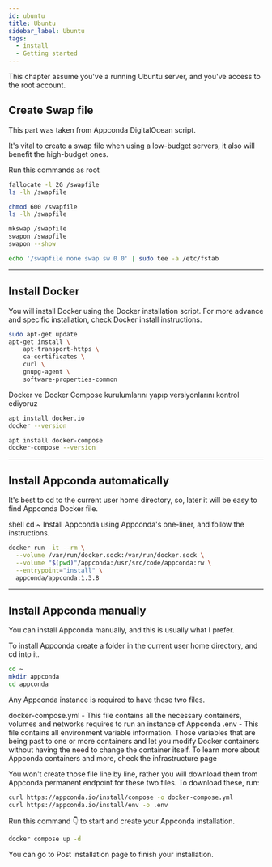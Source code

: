 ```yaml
---
id: ubuntu
title: Ubuntu
sidebar_label: Ubuntu
tags:
  - install
  - Getting started
---
```


This chapter assume you've a running Ubuntu server, and you've access to the root account.

## Create Swap file
This part was taken from Appconda DigitalOcean script.

It's vital to create a swap file when using a low-budget servers, it also will benefit the high-budget ones.

Run this commands as root

```bash
fallocate -l 2G /swapfile
ls -lh /swapfile

chmod 600 /swapfile
ls -lh /swapfile

mkswap /swapfile
swapon /swapfile
swapon --show

echo '/swapfile none swap sw 0 0' | sudo tee -a /etc/fstab 
```
---

## Install Docker
You will install Docker using the Docker installation script. For more advance and specific installation, check Docker install instructions.

```bash
sudo apt-get update
apt-get install \
    apt-transport-https \
    ca-certificates \
    curl \
    gnupg-agent \
    software-properties-common
```

Docker ve Docker Compose kurulumlarını yapıp versiyonlarını kontrol ediyoruz

```bash
apt install docker.io
docker --version

apt install docker-compose
docker-compose --version
```

---

## Install Appconda automatically

It's best to cd to the current user home directory, so, later it will be easy to find Appconda Docker file.

shell
cd ~
Install Appconda using Appconda's one-liner, and follow the instructions.

```bash
docker run -it --rm \
  --volume /var/run/docker.sock:/var/run/docker.sock \
  --volume "$(pwd)"/appconda:/usr/src/code/appconda:rw \
  --entrypoint="install" \
  appconda/appconda:1.3.8
```

---

## Install Appconda manually

You can install Appconda manually, and this is usually what I prefer.

To install Appconda create a folder in the current user home directory, and cd into it.

```bash
cd ~
mkdir appconda
cd appconda
```
Any Appconda instance is required to have these two files.

docker-compose.yml - This file contains all the necessary containers, volumes and networks requires to run an instance of Appconda
.env - This file contains all environment variable information. Those variables that are being past to one or more containers and let you modify Docker containers without having the need to change the container itself.
To learn more about Appconda containers and more, check the infrastructure page

You won't create those file line by line, rather you will download them from Appconda permanent endpoint for these two files. To download these, run:

```bash
curl https://appconda.io/install/compose -o docker-compose.yml
curl https://appconda.io/install/env -o .env
```

Run this command 👇 to start and create your Appconda installation.

```bash
docker compose up -d
```

You can go to Post installation page to finish your installation.

